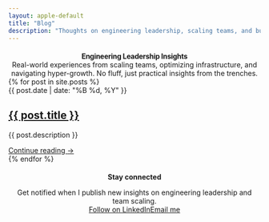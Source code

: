 ```yaml
---
layout: apple-default
title: "Blog"
description: "Thoughts on engineering leadership, scaling teams, and building exceptional technology organizations."
---
```


<section class="apple-blog-header">
  <div class="apple-container">
    <h1 class="apple-page-title">Engineering Leadership Insights</h1>
    <p class="apple-page-lead">
      Real-world experiences from scaling teams, optimizing infrastructure, and navigating hyper-growth. 
      No fluff, just practical insights from the trenches.
    </p>
  </div>
</section>

<section class="apple-blog-list">
  {% for post in site.posts %}
  <article class="apple-blog-item">
    <time class="apple-blog-item-date">{{ post.date | date: "%B %d, %Y" }}</time>
    <h2 class="apple-blog-item-title">
      <a href="{{ post.url }}">{{ post.title }}</a>
    </h2>
    <p class="apple-blog-item-excerpt">{{ post.description }}</p>
    <a href="{{ post.url }}" class="apple-btn apple-btn-text">Continue reading <span class="apple-btn-icon">→</span></a>
  </article>
  {% endfor %}
</section>

<section class="apple-blog-subscribe">
  <div class="apple-container">
    <div class="apple-subscribe-card">
      <h2>Stay connected</h2>
      <p>Get notified when I publish new insights on engineering leadership and team scaling.</p>
      <div class="apple-subscribe-options">
        <a href="https://linkedin.com/in/moorelloyd" class="apple-btn apple-btn-primary">Follow on LinkedIn</a>
        <a href="mailto:lloyd@lloydmoore.com" class="apple-btn apple-btn-secondary">Email me</a>
      </div>
    </div>
  </div>
</section>

<style>
  /* Blog header */
  .apple-blog-header {
    padding: calc(52px + var(--space-5xl)) 0 var(--space-3xl);
    text-align: center;
  }
  
  .apple-page-title {
    font-size: var(--text-6xl);
    font-weight: 700;
    letter-spacing: -0.02em;
    margin-bottom: var(--space-lg);
  }
  
  .apple-page-lead {
    font-size: var(--text-xl);
    color: var(--apple-gray-dark);
    line-height: var(--leading-relaxed);
    max-width: var(--container-md);
    margin: 0 auto;
  }
  
  /* Subscribe section */
  .apple-blog-subscribe {
    padding: var(--space-5xl) 0;
    background: var(--apple-gray-lighter);
  }
  
  .apple-subscribe-card {
    max-width: var(--container-sm);
    margin: 0 auto;
    text-align: center;
    padding: var(--space-3xl);
    background: var(--apple-white);
    border-radius: 24px;
  }
  
  .apple-subscribe-card h2 {
    font-size: var(--text-3xl);
    margin-bottom: var(--space-md);
  }
  
  .apple-subscribe-card p {
    font-size: var(--text-lg);
    color: var(--apple-gray-dark);
    margin-bottom: var(--space-xl);
  }
  
  .apple-subscribe-options {
    display: flex;
    gap: var(--space-md);
    justify-content: center;
    flex-wrap: wrap;
  }
  
  /* Responsive */
  @media (max-width: 768px) {
    .apple-page-title {
      font-size: var(--text-5xl);
    }
    
    .apple-subscribe-options {
      flex-direction: column;
      width: 100%;
    }
    
    .apple-subscribe-options .apple-btn {
      width: 100%;
    }
  }
</style>